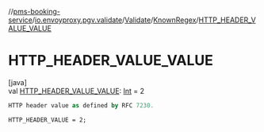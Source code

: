 //[pms-booking-service](../../../../index.md)/[io.envoyproxy.pgv.validate](../../index.md)/[Validate](../index.md)/[KnownRegex](index.md)/[HTTP_HEADER_VALUE_VALUE](-h-t-t-p_-h-e-a-d-e-r_-v-a-l-u-e_-v-a-l-u-e.md)

# HTTP_HEADER_VALUE_VALUE

[java]\
val [HTTP_HEADER_VALUE_VALUE](-h-t-t-p_-h-e-a-d-e-r_-v-a-l-u-e_-v-a-l-u-e.md): [Int](https://kotlinlang.org/api/core/kotlin-stdlib/kotlin/-int/index.html) = 2

```kotlin
HTTP header value as defined by RFC 7230.

```
`HTTP_HEADER_VALUE = 2;`